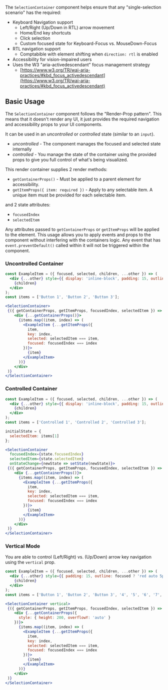 The `SelectionContainer` component helps ensure that any "single-selection scenario" has the required:
- Keyboard Navigation support
  - Left/Right (Up/Down in RTL) arrow movement
  - Home/End key shortcuts
  - Click selection
  - Custom focused state for Keyboard-Focus vs. MouseDown-Focus
- RTL navigation support
  - Comptabible with element shifting when `direction: rtl` is enabled
- Accessibility for vision-impaired users
- Uses the W3 "aria-activedescendant" focus management strategy
  - [https://www.w3.org/TR/wai-aria-practices/#kbd_focus_activedescendant](https://www.w3.org/TR/wai-aria-practices/#kbd_focus_activedescendant)

## Basic Usage

The `SelectionContainer` component follows the "Render-Prop pattern". This means that it doesn't render any UI, it just provides the required navigation and accessibility props to your UI components.

It can be used in an _uncontrolled_ or _controlled_ state (similar to an `input`).

- _uncontrolled_ - The component manages the focused and selected state internally
- _controlled_ - You manage the state of the container using the provided props to give you full control of what's being visualized.

This render container supplies 2 render methods:

- `getContainerProps()` - Must be applied to a parent element for accessibility.
- `getItemProps({ item: required })` - Apply to any selectable item. A unique item must be provided for each selectable item.

and 2 state attributes:

- `focusedIndex`
- `selectedItem`

Any attributes passed to `getContainerProps` or `getItemProps` will be applied to the element. This usage allows you to apply events and props to the component without interfering with the containers logic. Any event that has `event.preventDefault()` called within it will not be triggered within the component.

### Uncontrolled Container

```jsx
const ExampleItem = ({ focused, selected, children, ...other }) => (
  <div {...other} style={{ display: 'inline-block', padding: 15, outline: focused ? 'red auto 5px' : '', backgroundColor: selected ? 'grey' : '' }}>
    {children}
  </div>
);
const items = ['Button 1', 'Button 2', 'Button 3'];

<SelectionContainer>
 {({ getContainerProps, getItemProps, focusedIndex, selectedItem }) => (
    <div {...getContainerProps()}>
      {items.map((item, index) => (
        <ExampleItem {...getItemProps({
          item,
          key: index,
          selected: selectedItem === item,
          focused: focusedIndex === index
        })}>
          {item}
        </ExampleItem>
      ))}
    </div>
 )}
</SelectionContainer>
```

### Controlled Container

```jsx
const ExampleItem = ({ focused, selected, children, ...other }) => (
  <div {...other} style={{ display: 'inline-block', padding: 15, outline: focused ? 'red auto 5px' : '', backgroundColor: selected ? 'grey' : '' }}>
    {children}
  </div>
);
const items = ['Controlled 1', 'Controlled 2', 'Controlled 3'];

initialState = {
  selectedItem: items[1]
};

<SelectionContainer
  focusedIndex={state.focusedIndex}
  selectedItem={state.selectedItem}
  onStateChange={newState => setState(newState)}>
 {({ getContainerProps, getItemProps, focusedIndex, selectedItem }) => (
    <div {...getContainerProps()}>
      {items.map((item, index) => (
        <ExampleItem {...getItemProps({
          item,
          key: index,
          selected: selectedItem === item,
          focused: focusedIndex === index
        })}>
          {item}
        </ExampleItem>
      ))}
    </div>
 )}
</SelectionContainer>
```

### Vertical Mode

You are able to control (Left/Right) vs. (Up/Down) arrow key navigation using the `vertical` prop.

```jsx
const ExampleItem = ({ focused, selected, children, ...other }) => (
  <div {...other} style={{ padding: 15, outline: focused ? 'red auto 5px' : '', backgroundColor: selected ? 'grey' : '' }}>
    {children}
  </div>
);
const items = ['Button 1', 'Button 2', 'Button 3', '4', '5', '6', '7', '8'];

<SelectionContainer vertical>
 {({ getContainerProps, getItemProps, focusedIndex, selectedItem }) => (
    <div {...getContainerProps({
      style: { height: 200, overflowY: 'auto' }
    })}>
      {items.map((item, index) => (
        <ExampleItem {...getItemProps({
          item,
          key: index,
          selected: selectedItem === item,
          focused: focusedIndex === index
        })}>
          {item}
        </ExampleItem>
      ))}
    </div>
 )}
</SelectionContainer>
```
